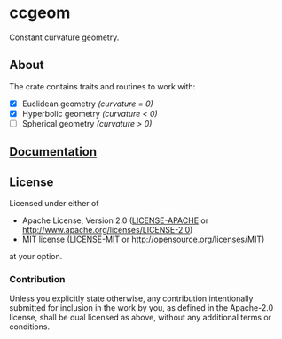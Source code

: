 # ccgeom

Constant curvature geometry.

## About

The crate contains traits and routines to work with:

+ [x] Euclidean geometry *(curvature = 0)*
+ [x] Hyperbolic geometry *(curvature < 0)*
+ [ ] Spherical geometry *(curvature > 0)*

## [Documentation](https://docs.rs/ccgeom)

## License

Licensed under either of

 * Apache License, Version 2.0 ([LICENSE-APACHE](LICENSE-APACHE) or http://www.apache.org/licenses/LICENSE-2.0)
 * MIT license ([LICENSE-MIT](LICENSE-MIT) or http://opensource.org/licenses/MIT)

at your option.

### Contribution

Unless you explicitly state otherwise, any contribution intentionally submitted
for inclusion in the work by you, as defined in the Apache-2.0 license, shall be dual licensed as above, without any
additional terms or conditions.
